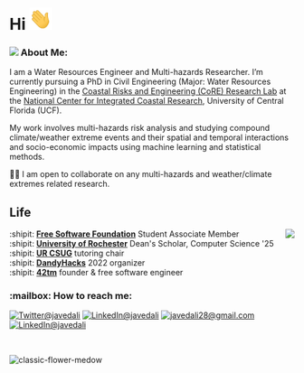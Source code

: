 <h1 align="left">Hi <img src="https://raw.githubusercontent.com/ABSphreak/ABSphreak/master/gifs/Hi.gif" width="40px" /></h1>


### <img src="https://github.com/TheDudeThatCode/TheDudeThatCode/blob/master/Assets/Developer.gif" width="45px"> About Me:
I am a Water Resources Engineer and Multi-hazards Researcher. I’m currently pursuing a PhD in Civil Engineering (Major: Water Resources Engineering) in the [Coastal Risks and Engineering (CoRE) Research Lab](https://core-lab.weebly.com/) at the [National Center for Integrated Coastal Research](https://coastal.ucf.edu/), University of Central Florida (UCF).

My work involves multi-hazards risk analysis and studying compound climate/weather extreme events and their spatial and temporal interactions and socio-economic impacts using machine learning and statistical methods.


👨‍🔬 I am open to collaborate on any multi-hazards and weather/climate extremes related research. 



Life
----

<img align="right" src="https://github.com/abhisheknaiidu/abhisheknaiidu/blob/master/code.gif?raw=true">

:shipit: [**Free Software Foundation**][fsf] Student Associate Member  
:shipit: [**University of Rochester**][ur] Dean's Scholar, Computer Science '25  
:shipit: [**UR CSUG**][csug] tutoring chair  
:shipit: [**DandyHacks**][dandyhacks] 2022 organizer  
:shipit: [**42tm**][42tm] founder & free software engineer

[fsf]:  https://fsf.org
[ur]: https://rochester.edu
[csug]: https://ur-csug.org
[dandyhacks]: https://dandyhacks.net
[42tm]: https://github.com/42tm



<h3 align="left">:mailbox: How to reach me:</h3>
 <p align="left">
  <a href="https://twitter.com/javedali99"><img src="https://img.shields.io/badge/twitter-%231DA1F2.svg?&style=for-the-badge&logo=twitter&logoColor=white" alt="Twitter@javedali"></a>
  <a href="https://www.linkedin.com/in/javedali18"><img src="https://img.shields.io/badge/linkedin-%230077B5.svg?&style=for-the-badge&logo=linkedin&logoColor=white" alt="LinkedIn@javedali"></a>
  <a href="mailto:javedali28@gmail.com"><img src="https://img.shields.io/badge/email-D14836?&style=for-the-badge&logo=gmail&logoColor=white" alt="javedali28@gmail.com"></a>
 <a href="https://javedali.net"><img src="https://img.shields.io/badge/Website%20-%2302569B.svg?&style=for-the-badge&logo=WordPress&logoColor=white" alt="LinkedIn@javedali"></a>
</p>

</p>

<br>




![classic-flower-medow](https://user-images.githubusercontent.com/15319503/153984316-99e47aa9-3a1e-40bc-a4b1-e9d277da3816.png)


